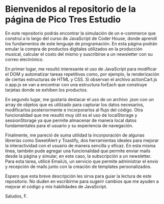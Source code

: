 <h1>Bienvenidos al repositorio de la página de Pico Tres Estudio</h1>
<p>En este repositorio podrás encontrar la simulación de un e-commerce que construí a lo largo del curso de JavaScript de Coder House, donde aprendí los fundamentos de este lenguaje de programación. En esta página podrán emular la compra de productos digitales utilizados en la producción musical, calcular el costo del mismo y suscribirse a un newsletter con su correo electrónico.</p>
<p>En primer lugar, me resultó interesante el uso de JavaScript para modificar el DOM y automatizar tareas repetitivas como, por ejemplo, la renderización de ciertas estructuras de HTML y CSS. Si observan el archivo actionCart.js o app.js se van a encontrar con una estructura forEach que construye tarjetas donde se exhiben los productos.</p>
<p>En segundo lugar, me gustaría destacar el uso de un archivo .json con un array de objetos que es utilizado para capturar los datos necesarios, modificarlos posteriormente e incorporarlos al flujo del código. Otra funcionalidad que me resultó muy útil es el uso de localStorage y sessionStorage ya que permite almacenar de manera local datos fundamentales para el usuario y su experiencia de navegación.</p>
<p>Finalmente, me pareció de suma utilidad la incorporación de algunas librerías como SweetAlert y Toastify, dos herramientas ideales para mejorar la interactividad con el usuario de manera sencilla y eficaz. En esta misma línea, también pude agregar una funcionalidad que permite enviar mails desde la página y simular, en este caso, la subscripción a un newsletter. Para esta tarea, utilicé EmailJs, un servicio que permite administrar el envío y recepción de mails junto con la creación de templates personalizados.</p>
<p>Espero que esta breve descripción les sirva para guiar la lectura de este repositorio. No duden en escribirme para sugerir cambios que me ayuden a mejorar el código y mis habilidades de JavaScript.</p>
<p>Saludos, F.</p> 
